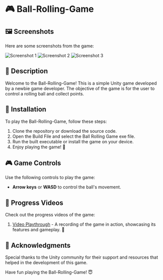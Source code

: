 # 🎮 Ball-Rolling-Game

## 🖼️ Screenshots
Here are some screenshots from the game:

![Screenshot 1](https://user-images.githubusercontent.com/87197299/236923837-95336047-a65c-42f3-803d-a73f15fef155.png)
![Screenshot 2](https://user-images.githubusercontent.com/87197299/236923847-dee83586-fc83-47a8-9f76-95d29e426e2c.png)
![Screenshot 3](https://user-images.githubusercontent.com/87197299/236923861-e4eb7208-9957-425b-81aa-7e3382e26e34.png)

## 📝 Description
Welcome to the Ball-Rolling-Game! This is a simple Unity game developed by a newbie game developer. The objective of the game is for the user to control a rolling ball and collect points.

## 🚀 Installation
To play the Ball-Rolling-Game, follow these steps:

1. Clone the repository or download the source code.
2. Open the Build File and select the Ball Rolling Game exe file.
3. Run the built executable or install the game on your device.
4. Enjoy playing the game! 🎉

## 🎮 Game Controls
Use the following controls to play the game:

- **Arrow keys** or **WASD** to control the ball's movement.

## 🎥 Progress Videos
Check out the progress videos of the game:

1. [Video Playthrough](https://youtu.be/Li9WNqkKtlc) - A recording of the game in action, showcasing its features and gameplay. 🎥

## 👏 Acknowledgments
Special thanks to the Unity community for their support and resources that helped in the development of this game.

Have fun playing the Ball-Rolling-Game! 😇
